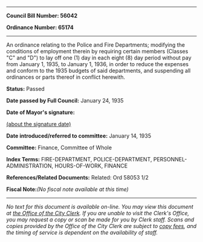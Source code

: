 

********

**Council Bill Number: 56042**
   
**Ordinance Number: 65174**
********

 An ordinance relating to the Police and Fire Departments; modifying the conditions of employment therein by requiring certain members (Classes "C" and "D") to lay off one (1) day in each eight (8) day period without pay from January 1, 1935, to January 1, 1936, in order to reduce the expenses and conform to the 1935 budgets of said departments, and suspending all ordinances or parts thereof in conflict herewith.

**Status:** Passed
   
**Date passed by Full Council:** January 24, 1935
   
**Date of Mayor's signature:**
   
[(about the signature date)](/~public/approvaldate.htm)
   
   
   
**Date introduced/referred to committee:** January 14, 1935
   
**Committee:** Finance, Committee of Whole
   
   
**Index Terms:** FIRE-DEPARTMENT, POLICE-DEPARTMENT, PERSONNEL-ADMINISTRATION, HOURS-OF-WORK, FINANCE

**References/Related Documents:** Related: Ord 58053 1/2

**Fiscal Note:**_(No fiscal note available at this time)_
********

_No text for this document is available on-line. You may view this document at [the Office of the City Clerk](http://www.seattle.gov/leg/clerk/contactUs.htm). If you are unable to visit the Clerk's Office, you may request a copy or scan be made for you by Clerk staff. Scans and copies provided by the Office of the City Clerk are subject to [copy fees](http://clerk.seattle.gov/~public/clerkfees.htm), and the timing of service is dependent on the availability of staff._

